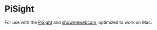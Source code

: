 # PiSight

For use with the [PiSight](https://github.com/maxbbraun/pisight) and [showmewebcam](https://github.com/showmewebcam/showmewebcam), optimized to work on Mac.